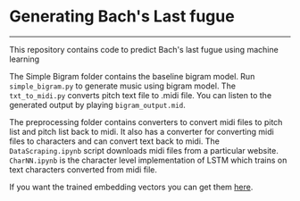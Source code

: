 # Generating Bach's Last fugue

---

This repository contains code to predict Bach's last fugue using machine learning

The Simple Bigram folder contains the baseline bigram model. Run `simple_bigram.py` to generate music using bigram model. The `txt_to_midi.py` converts pitch text file to .midi file. You can listen to the generated output by playing `bigram_output.mid`.

The preprocessing folder contains converters to convert midi files to pitch list and pitch list back to midi. It also has a converter for converting midi files to characters and can convert text back to midi. The `DataScraping.ipynb` script downloads midi files from a particular website. `CharNN.ipynb` is the character level implementation of LSTM which trains on text characters converted from midi file.

If you want the trained embedding vectors you can get them [here](https://drive.google.com/file/d/1e3WbMZCvxr_OeTqtFZiuXrGYJqrGExqv/view?usp=sharing).
